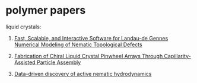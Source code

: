 # polymer papers

liquid crystals:

1. [Fast, Scalable, and Interactive Software for Landau-de Gennes Numerical Modeling of Nematic Topological Defects](https://github.com/sussmanLab/open-Qmin.git)

2. [Fabrication of Chiral Liquid Crystal Pinwheel Arrays Through Capillarity-Assisted Particle Assembly](https://onlinelibrary.wiley.com/doi/pdf/10.1002/smll.202504056)

3. [Data-driven discovery of active nematic hydrodynamics](https://link.aps.org/accepted/10.1103/PhysRevLett.129.258001)
